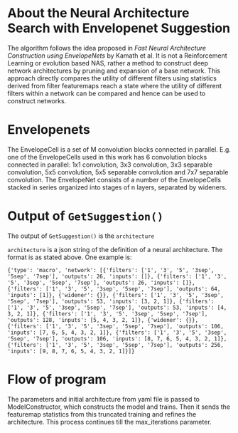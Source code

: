 # About the Neural Architecture Search with Envelopenet Suggestion

The algorithm follows the idea proposed in *Fast Neural Architecture Construction using EnvelopeNets* by Kamath et al. It is not a Reinforcement Learning or evolution based NAS, rather a method to construct deep network
architectures by pruning and expansion of a base network. This approach directly compares the utility of different filters using statistics derived from filter featuremaps reach a state where the utility of different filters
within a network can be compared and hence can be used to construct networks. 

# Envelopenets

The EnvelopeCell is a set of M convolution blocks connected in parallel. E.g. one of the EnvelopeCells used in this work has 6 convolution blocks connected in parallel: 1x1 convolution,
3x3 convolution, 3x3 separable convolution, 5x5 convolution, 5x5 separable convolution and 7x7 separable convolution. The EnvelopeNet consists of a number of the EnvelopeCells stacked in series organized into stages of
n layers, separated by wideners.

# Output of `GetSuggestion()`

The output of `GetSuggestion()` is the `architecture`

`architecture` is a json string of the definition of a neural architecture. The format is as stated above. One example is:
```
{'type': 'macro', 'network': [{'filters': ['1', '3', '5', '3sep', '5sep', '7sep'], 'outputs': 26, 'inputs': []}, {'filters': ['1', '3', '5', '3sep', '5sep', '7sep'], 'outputs': 26, 'inputs': []}, {'filters': ['1', '3', '5', '3sep', '5sep', '7sep'], 'outputs': 64, 'inputs': [1]}, {'widener': {}}, {'filters': ['1', '3', '5', '3sep', '5sep', '7sep'], 'outputs': 53, 'inputs': [3, 2, 1]}, {'filters': ['1', '3', '5', '3sep', '5sep', '7sep'], 'outputs': 53, 'inputs': [4, 3, 2, 1]}, {'filters': ['1', '3', '5', '3sep', '5sep', '7sep'], 'outputs': 128, 'inputs': [5, 4, 3, 2, 1]}, {'widener': {}}, {'filters': ['1', '3', '5', '3sep', '5sep', '7sep'], 'outputs': 106, 'inputs': [7, 6, 5, 4, 3, 2, 1]}, {'filters': ['1', '3', '5', '3sep', '5sep', '7sep'], 'outputs': 106, 'inputs': [8, 7, 6, 5, 4, 3, 2, 1]}, {'filters': ['1', '3', '5', '3sep', '5sep', '7sep'], 'outputs': 256, 'inputs': [9, 8, 7, 6, 5, 4, 3, 2, 1]}]}
```
# Flow of program

The parameters and initial architecture from yaml file is passed to ModelConstructor, which constructs the model and trains. Then it sends the featuremap statistics from this truncated training and refines the architecture. This process
continues till the max_iterations parameter.

